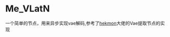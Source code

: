 # Me_VLatN
一个简单的节点，用来异步实现vae解码,参考了[hekmon](https://github.com/hekmon/comfyui-checkpoint-extract.git)大佬的Vae提取节点的实现
